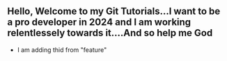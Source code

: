 ## Hello, Welcome to my Git Tutorials...I want to be a pro developer in 2024 and I am working relentlessely towards it....And so help me God 
- I am adding thid from "feature"